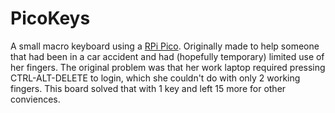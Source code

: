 PicoKeys
========

A small macro keyboard using a [RPi Pico](https://www.raspberrypi.com/products/raspberry-pi-pico/). Originally made to help someone that had been in a car accident and had (hopefully temporary) limited use of her fingers. The original problem was that her work laptop required pressing CTRL-ALT-DELETE to login, which she couldn't do with only 2 working fingers. This board solved that with 1 key and left 15 more for other conviences.
